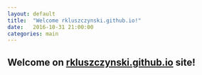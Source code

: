 ```yaml
---
layout: default
title:  "Welcome rkluszczynski.github.io!"
date:   2016-10-31 21:00:00
categories: main
---
```


## Welcome on [rkluszczynski.github.io](https://rkluszczynski.github.io/) site! 


